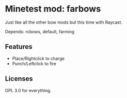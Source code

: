  Minetest mod: farbows
=======================
Just like all the other bow mods but this time with Raycast.

Depends: rcbows, default, farming


 Features
----------

- Place/Rightclick to charge
- Punch/Leftclick to fire

 Licenses
----------
GPL 3.0 for everything.
